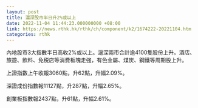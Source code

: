 ```yaml
---
layout: post
title: 滬深股市半日升2%或以上
date: 2022-11-04 11:44:23.000000000 +08:00
link: https://news.rthk.hk/rthk/ch/component/k2/1674222-20221104.htm
categories: rthk
---
```


內地股市3大指數半日高收2%或以上。滬深兩市合計逾4100隻股份上升。酒店、旅遊、飲料、免税店等消費板塊走強，有色金屬、煤炭、鋼鐵等周期股上升。

上證指數上午收報3060點，升62點，升幅2.09%。

深證成份指數報11127點，升287點，升幅2.65%。

創業板指數報2437點，升61點，升幅2.61%。
